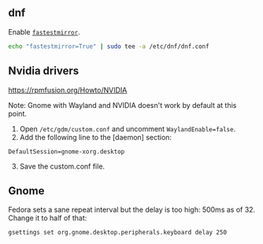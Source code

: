 ## dnf

Enable [`fastestmirror`](https://dnf.readthedocs.io/en/latest/conf_ref.html).

```bash
echo "fastestmirror=True" | sudo tee -a /etc/dnf/dnf.conf
```

## Nvidia drivers

https://rpmfusion.org/Howto/NVIDIA

Note: Gnome with Wayland and NVIDIA doesn't work by default at this point.

1. Open `/etc/gdm/custom.conf` and uncomment `WaylandEnable=false`.
2. Add the following line to the [daemon] section:

```
DefaultSession=gnome-xorg.desktop
```

3.  Save the custom.conf file.

## Gnome

Fedora sets a sane repeat interval but the delay is too high: 500ms as of 32. Change it to half of that:

```
gsettings set org.gnome.desktop.peripherals.keyboard delay 250
```
